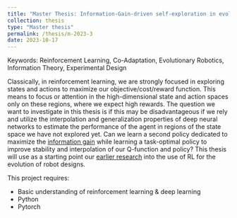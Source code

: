 ```yaml
---
title: "Master Thesis: Information-Gain-driven self-exploration in evolving robots and reinforcement learning"
collection: thesis
type: "Master thesis"
permalink: /thesis/m-2023-3
date: 2023-10-17
---
```

Keywords: Reinforcement Learning, Co-Adaptation, Evolutionary Robotics, Information Theory, Experimental Design

Classically, in reinforcement learning, we are strongly focused in exploring states and actions to maximize our objective/cost/reward function. This means to focus or attention in the high-dimensional state and action spaces only on these regions, where we expect high rewards. The question we want to investigate in this thesis is if this may be disadvantageous if  we rely and utilize the interpolation and generalization properties of deep neural networks to estimate the performance of the agent in regions of the state space we have not explored yet. Can we learn a second policy dedicated to maximize the [information gain](http://proceedings.mlr.press/v119/sekar20a/sekar20a.pdf) while learning a task-optimal policy to improve stability and interpolation of our Q-function and policy? This thesis will use as a starting point our [earlier research](http://proceedings.mlr.press/v100/luck20a/luck20a.pdf) into the use of RL for the evolution of robot designs.

This project requires:
 - Basic understanding of reinforcement learning & deep learning
 - Python
 - Pytorch
